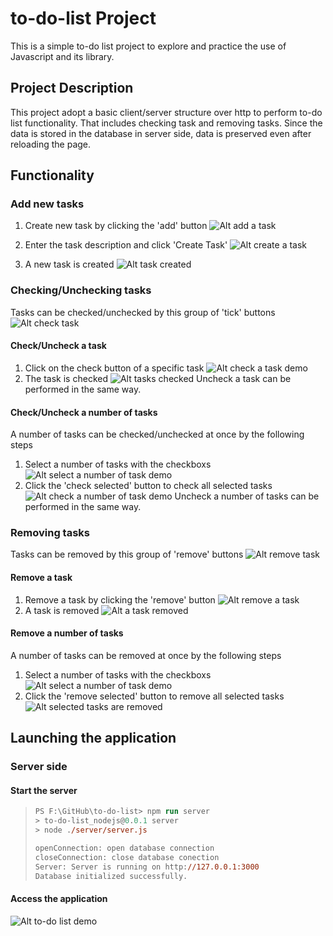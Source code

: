 # to-do-list Project
This is a simple to-do list project to explore and practice the use of Javascript and its library.
## Project Description
This project adopt a basic client/server structure over http to perform to-do list functionality. That includes checking task and removing tasks. Since the data is stored in the database in server side, data is preserved even after reloading the page.
## Functionality
### Add new tasks
1. Create new task by clicking the 'add' button
    ![Alt add a task](/readmeImage/project_demo_add_new_task.png)

2. Enter the task description and click 'Create Task'
    ![Alt create a task](readmeImage/project_demo_add_new_task_create_task.png)

3. A new task is created
    ![Alt task created](readmeImage/project_demo_add_new_task_task_created.png)
### Checking/Unchecking tasks
Tasks can be checked/unchecked by this group of 'tick' buttons
    ![Alt check task](readmeImage/project_demo_check_task.png)
#### Check/Uncheck a task
1. Click on the check button of a specific task
    ![Alt check a task demo](readmeImage/project_demo_check_a_task.png)
2. The task is checked
    ![Alt tasks checked](readmeImage/project_demo_check_a_task_task_checked.png)
Uncheck a task can be performed in the same way.
#### Check/Uncheck a number of tasks
A number of tasks can be checked/unchecked at once by the following steps
1. Select a number of tasks with the checkboxs
    ![Alt select a number of task demo](readmeImage/project_demo_check_a_list_of_task.png)
2. Click the 'check selected' button to check all selected tasks
    ![Alt check a number of task demo](readmeImage/project_demo_check_a_list_of_task_checked.png)
Uncheck a number of tasks can be performed in the same way.
### Removing tasks
Tasks can be removed by this group of 'remove' buttons
    ![Alt remove task](readmeImage/project_demo_remove_button_group.png)
#### Remove a task
1. Remove a task by clicking the 'remove' button
    ![Alt remove a task](readmeImage/project_demo_remove_a_task.png)
2. A task is removed
    ![Alt a task removed](readmeImage/project_demo_a_task_removed.png)

#### Remove a number of tasks
A number of tasks can be removed at once by the following steps
1. Select a number of tasks with the checkboxs
    ![Alt select a number of task demo](readmeImage/project_demo_remove_a_list_of_task.png)
2. Click the 'remove selected' button to remove all selected tasks
    ![Alt selected tasks are removed](readmeImage/project_demo_remove_a_list_of_task_removed.png)
## Launching the application
### Server side
#### Start the server
> ```ps
> PS F:\GitHub\to-do-list> npm run server
> > to-do-list_nodejs@0.0.1 server
> > node ./server/server.js
>
> openConnection: open database connection
> closeConnection: close database conection
> Server: Server is running on http://127.0.0.1:3000
> Database initialized successfully.

#### Access the application
![Alt to-do list demo](/readmeImage/project_demo.png)
